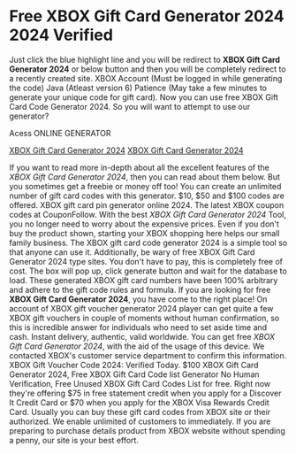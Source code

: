 # Free XBOX Gift Card Generator 2024 2024 Verified

Just click the blue highlight line and you will be redirect to **XBOX Gift Card Generator 2024** or below button and then you will be completely redirect to a recently created site. XBOX Account (Must be logged in while generating the code) Java (Atleast version 6) Patience (May take a few minutes to generate your unique code for gift card). Now you can use free XBOX Gift Card Code Generator 2024. So you will want to attempt to use our generator?

Acess ONLINE GENERATOR

[XBOX Gift Card Generator 2024](http://tnpps.xyz/pc6gbdz)
[XBOX Gift Card Generator 2024](http://tnpps.xyz/pc6gbdz)

If you want to read more in-depth about all the excellent features of the *XBOX Gift Card Generator 2024*, then you can read about them below. But you sometimes get a freebie or money off too! You can create an unlimited number of gift card codes with this generator. $10, $50 and $100 codes are offered. XBOX gift card pin generator online 2024. The latest XBOX coupon codes at CouponFollow. 
With the best *XBOX Gift Card Generator 2024* Tool, you no longer need to worry about the expensive prices. Even if you don't buy the product shown, starting your XBOX shopping here helps our small family business. The XBOX gift card code generator 2024 is a simple tool so that anyone can use it.
Additionally, be wary of free XBOX Gift Card Generator 2024 type sites. You don't have to pay, this is completely free of cost. The box will pop up, click generate button and wait for the database to load. These generated XBOX gift card numbers have been 100% arbitrary and adhere to the gift code rules and formula.
If you are looking for free **XBOX Gift Card Generator 2024**, you have come to the right place! On account of XBOX gift voucher generator 2024 player can get quite a few XBOX gift vouchers in couple of moments without human confirmation, so this is incredible answer for individuals who need to set aside time and cash. Instant delivery, authentic, valid worldwide. 
You can get free *XBOX Gift Card Generator 2024*, with the aid of the usage of this device. We contacted XBOX's customer service department to confirm this information. XBOX Gift Voucher Code 2024: Verified Today.
$100 XBOX Gift Card Generator 2024, Free XBOX Gift Card Code list Generator No Human Verification, Free Unused XBOX Gift Card Codes List for free. Right now they're offering $75 in free statement credit when you apply for a Discover It Credit Card or $70 when you apply for the XBOX Visa Rewards Credit Card. Usually you can buy these gift card codes from XBOX site or their authorized. We enable unlimited of customers to immediately. If you are preparing to purchase details product from XBOX website without spending a penny, our site is your best effort.